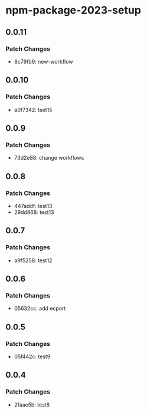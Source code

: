 # npm-package-2023-setup

## 0.0.11

### Patch Changes

- 8c79fb9: new-workflow

## 0.0.10

### Patch Changes

- a0f7342: tset15

## 0.0.9

### Patch Changes

- 73d2e88: change workflows

## 0.0.8

### Patch Changes

- 447addf: test13
- 29dd868: test13

## 0.0.7

### Patch Changes

- a9f5258: test12

## 0.0.6

### Patch Changes

- 05632cc: add ecport

## 0.0.5

### Patch Changes

- 05f442c: test9

## 0.0.4

### Patch Changes

- 2faae5b: test8
